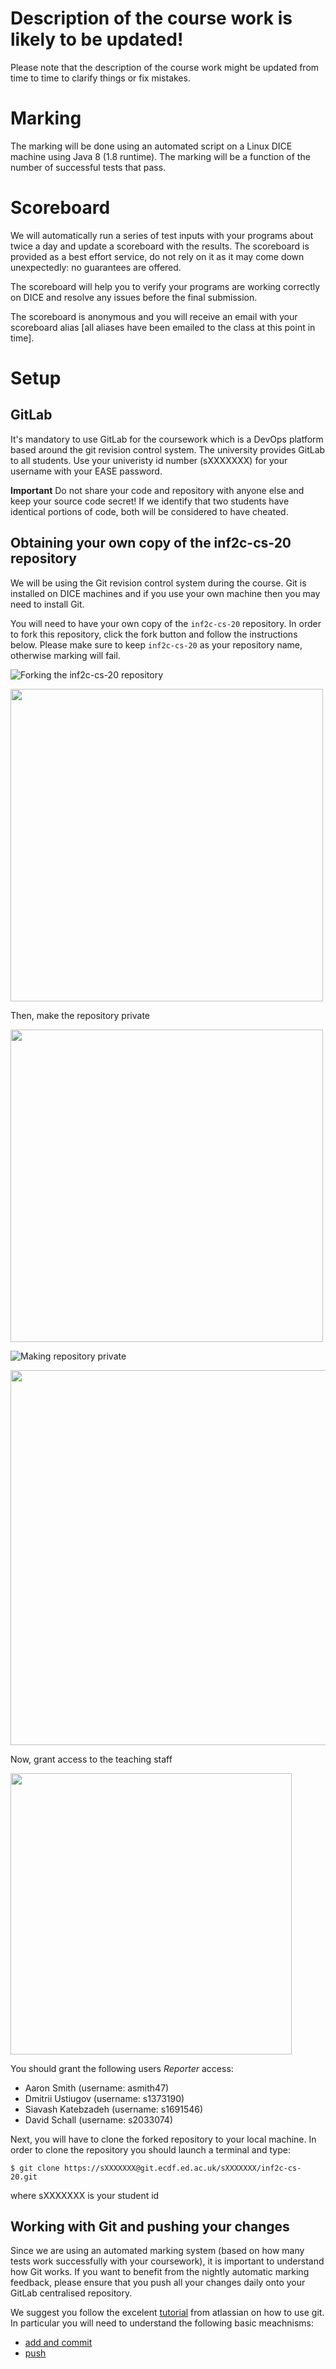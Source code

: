 # Description of the course work is likely to be updated! #

Please note that the description of the course work might be updated from time to time to clarify things or fix mistakes.


# Marking #

The marking will be done using an automated script on a Linux DICE machine using Java 8 (1.8 runtime). The marking will be a function of the number of successful tests that pass.


# Scoreboard #
We will automatically run a series of test inputs with your programs about twice a day and update a scoreboard with the results. The scoreboard is provided as a best effort service, do not rely on it as it may come down unexpectedly: no guarantees are offered.  

The scoreboard will help you to verify your programs are working correctly on DICE and resolve any issues before the final submission.

The scoreboard is anonymous and you will receive an email with your scoreboard alias [all aliases have been emailed to the class at this point in time].

# Setup #

## GitLab ##
It's mandatory to use GitLab for the coursework which is a DevOps platform based around the git revision control system. The university provides GitLab to all students. Use your univeristy id number (sXXXXXXX) for your username with your EASE password.

**Important** Do not share your code and repository with anyone else and keep your source code secret! If we identify that two students have identical portions of code, both will be considered to have cheated.


## Obtaining your own copy of the inf2c-cs-20 repository
We will be using the Git revision control system during the course. Git is installed on DICE machines and if you use your own machine then you may need to install Git.

You will need to have your own copy of the `inf2c-cs-20` repository. In order to fork this repository, click the fork button and follow the instructions below.
Please make sure to keep `inf2c-cs-20` as your repository name, otherwise marking will fail.


![Forking the inf2c-cs-20 repository](./figures/gl_fork1.png "Forking this repository.")

<img src="./figures/gl_fork2.png" width="500" />

Then, make the repository private

<img src="./figures/gl_private1.png" height="500" />

![Making repository private](./figures/gl_private2.png "Making repository private.")

<img src="./figures/gl_private3.png" height="600" />

Now, grant access to the teaching staff

<img src="./figures/gl_permissions1.png" height="450" />

You should grant the following users *Reporter* access:
  * Aaron Smith (username: asmith47)
  * Dmitrii Ustiugov (username: s1373190)  
  * Siavash Katebzadeh (username: s1691546)  
  * David Schall (username: s2033074)  

Next, you will have to clone the forked repository to your local machine. In order to clone the repository you should launch a terminal and type:

```
$ git clone https://sXXXXXXX@git.ecdf.ed.ac.uk/sXXXXXXX/inf2c-cs-20.git
```

where sXXXXXXX is your student id


## Working with Git and pushing your changes

Since we are using an automated marking system (based on how many tests work successfully with your coursework), it is important to understand how Git works. If you want to benefit from the nightly automatic marking feedback, please ensure that you push all your changes daily onto your GitLab centralised repository.

We suggest you follow the excelent [tutorial](https://www.atlassian.com/git/tutorials/what-is-version-control) from atlassian on how to use git. In particular you will need to understand the following basic meachnisms:

* [add and commit](https://www.atlassian.com/git/tutorials/saving-changes)
* [push](https://www.atlassian.com/git/tutorials/syncing/git-push)

